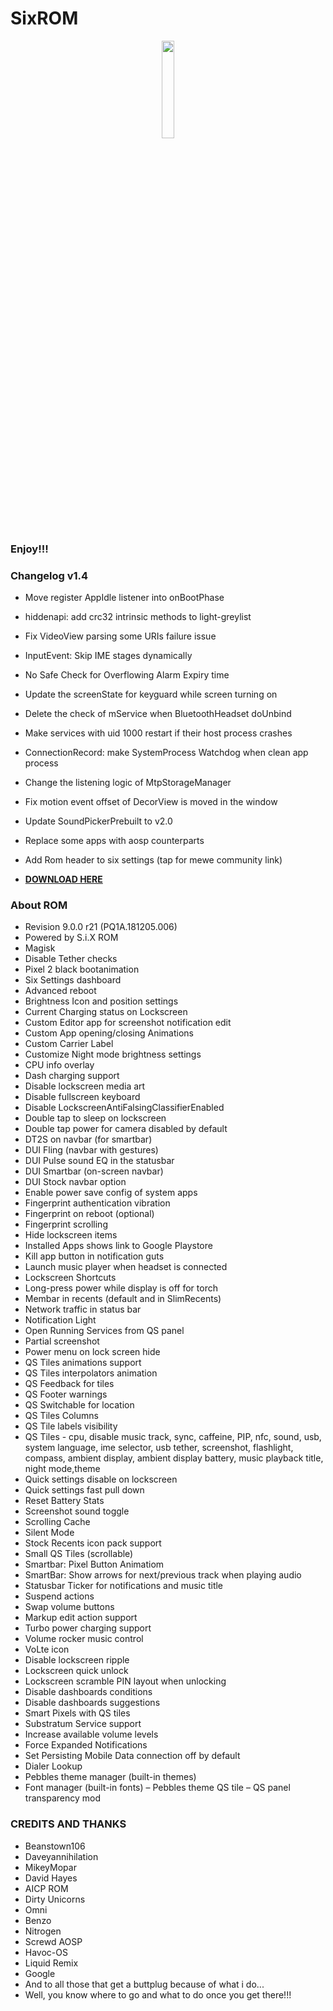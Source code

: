 # SixROM

[<center><img src="https://lh3.googleusercontent.com/-Rrltg1YWxTU/WvIFBXnN_MI/AAAAAAABs4c/mDn7RVvnGrwkR0FFN7OqeDTW1Q0atlqVQCJoC/w179-h318-n-rw/IMG_20180508_160258.jpg" height="20%" width="20%;"/></center>](https://mewe.com/join/r3ds)

### Enjoy!!!

### Changelog v1.4
- Move register AppIdle listener into onBootPhase
- hiddenapi: add crc32 intrinsic methods to light-greylist
- Fix VideoView parsing some URIs failure issue
- InputEvent: Skip IME stages dynamically
- No Safe Check for Overflowing Alarm Expiry time
- Update the screenState for keyguard while screen turning on
- Delete the check of mService when BluetoothHeadset doUnbind
- Make services with uid 1000 restart if their host process crashes
- ConnectionRecord: make SystemProcess Watchdog when clean app process
- Change the listening logic of MtpStorageManager
- Fix motion event offset of DecorView is moved in the window
- Update SoundPickerPrebuilt to v2.0
- Replace some apps with aosp counterparts
- Add Rom header to six settings (tap for mewe community link)

- __[DOWNLOAD HERE](https://www.androidfilehost.com/?w=files&flid=256825)__

### About ROM
- Revision 9.0.0 r21 (PQ1A.181205.006)
- Powered by S.i.X ROM
- Magisk
- Disable Tether checks
- Pixel 2 black bootanimation
- Six Settings dashboard
- Advanced reboot
- Brightness Icon and position settings
- Current Charging status on Lockscreen
- Custom Editor app for screenshot notification edit
- Custom App opening/closing Animations
- Custom Carrier Label
- Customize Night mode brightness settings
- CPU info overlay
- Dash charging support
- Disable lockscreen media art
- Disable fullscreen keyboard
- Disable LockscreenAntiFalsingClassifierEnabled 
- Double tap to sleep on lockscreen
- Double tap power for camera disabled by default
- DT2S on navbar (for smartbar)
- DUI Fling (navbar with gestures)
- DUI Pulse sound EQ in the statusbar
- DUI Smartbar (on-screen navbar)
- DUI Stock navbar option
- Enable power save config of system apps
- Fingerprint authentication vibration
- Fingerprint on reboot (optional)
- Fingerprint scrolling
- Hide lockscreen items
- Installed Apps shows link to Google Playstore
- Kill app button in notification guts
- Launch music player when headset is connected
- Lockscreen Shortcuts
- Long-press power while display is off for torch
- Membar in recents (default and in SlimRecents)
- Network traffic in status bar
- Notification Light
- Open Running Services from QS panel
- Partial screenshot
- Power menu on lock screen hide
- QS Tiles animations support
- QS Tiles interpolators animation
- QS Feedback for tiles
- QS Footer warnings
- QS Switchable for location
- QS Tiles Columns
- QS Tile labels visibility
- QS Tiles - cpu, disable music track, sync, caffeine, PIP, nfc, sound, 
usb, system language, ime selector, usb tether, screenshot, flashlight, 
compass, ambient display, ambient display battery, music playback title, night mode,theme
- Quick settings disable on lockscreen
- Quick settings fast pull down
- Reset Battery Stats
- Screenshot sound toggle
- Scrolling Cache
- Silent Mode
- Stock Recents icon pack support
- Small QS Tiles (scrollable)
- Smartbar: Pixel Button Animatiom
- SmartBar: Show arrows for next/previous track when playing audio
- Statusbar Ticker for notifications and music title
- Suspend actions
- Swap volume buttons
- Markup edit action support
- Turbo power charging support
- Volume rocker music control
- VoLte icon
- Disable lockscreen ripple
- Lockscreen quick unlock
- Lockscreen scramble PIN layout when unlocking
- Disable dashboards conditions
- Disable dashboards suggestions
- Smart Pixels with QS tiles
- Substratum Service support
- Increase available volume levels
- Force Expanded Notifications
- Set Persisting Mobile Data connection off by default
- Dialer Lookup
- Pebbles theme manager (built-in themes)
- Font manager (built-in fonts)
– Pebbles theme QS tile
– QS panel transparency mod

### CREDITS AND THANKS
- Beanstown106
- Daveyannihilation
- MikeyMopar
- David Hayes
- AICP ROM
- Dirty Unicorns
- Omni
- Benzo
- Nitrogen
- Screwd AOSP
- Havoc-OS
- Liquid Remix
- Google
- And to all those that get a buttplug because of what i do...
- Well, you know where to go and what to do once you get there!!!
